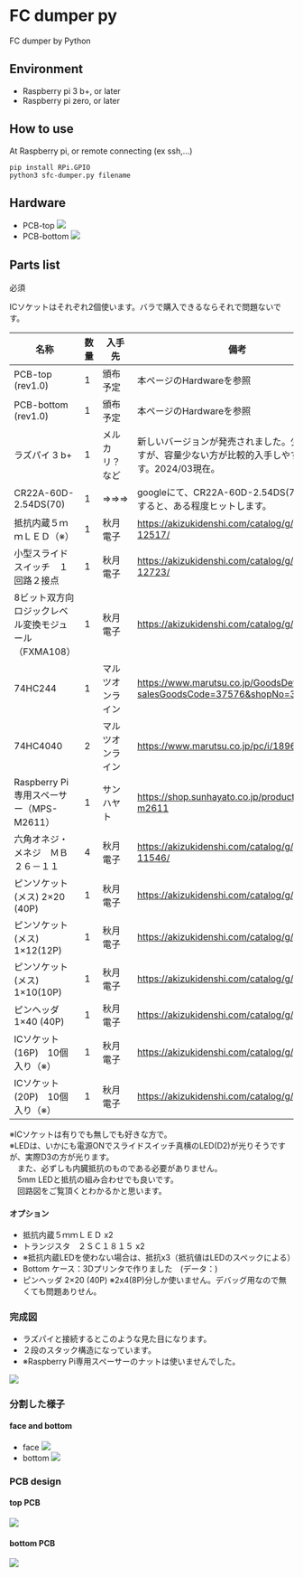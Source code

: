 # FC dumper py

FC dumper by Python

## Environment
- Raspberry pi 3 b+, or later
- Raspberry pi zero, or later

## How to use
At Raspberry pi, or remote connecting (ex ssh,...)
```
pip install RPi.GPIO
python3 sfc-dumper.py filename
```

## Hardware
- PCB-top
![](images/PCB-top.png)
- PCB-bottom
![](images/PCB-bottom.png)

## Parts list
必須

ICソケットはそれぞれ2個使います。バラで購入できるならそれで問題ないです。

| 名称                             | 数量 | 入手先      | 備考                                                                      |
|--------------------------------|----|----------|-------------------------------------------------------------------------|
| PCB-top (rev1.0)               | 1  | 頒布予定     | 本ページのHardwareを参照                                                        |
| PCB-bottom (rev1.0)            | 1  | 頒布予定     | 本ページのHardwareを参照                                                        |
| ラズパイ 3 b+                      | 1  | メルカリ？など  | 新しいバージョンが発売されました。少々高いですが、容量少ない方が比較的入手しやすようです。2024/03現在。                 |
| CR22A-60D-2.54DS(70)           | 1  | ⇒⇒⇒      | googleにて、CR22A-60D-2.54DS(70)で検索すると、ある程度ヒットします。                         |
| 抵抗内蔵５ｍｍＬＥＤ（※）                  | 1  | 秋月電子     | https://akizukidenshi.com/catalog/g/gI-12517/                           |
| 小型スライドスイッチ　１回路２接点              | 1  | 秋月電子     | https://akizukidenshi.com/catalog/g/gP-12723/                           |
| 8ビット双方向ロジックレベル変換モジュール（FXMA108） | 1  | 秋月電子     | https://akizukidenshi.com/catalog/g/g104522/                            |
| 74HC244                        | 1  | マルツオンライン | https://www.marutsu.co.jp/GoodsDetail.jsp?salesGoodsCode=37576&shopNo=3 |
| 74HC4040                       | 2  | マルツオンライン | https://www.marutsu.co.jp/pc/i/18963/                                   |
| Raspberry Pi専用スペーサー（MPS-M2611） | 1  | サンハヤト    | https://shop.sunhayato.co.jp/products/mps-m2611                         |
| 六角オネジ・メネジ　ＭＢ２６－１１              | 4  | 秋月電子     | https://akizukidenshi.com/catalog/g/gP-11546/                           |
| ピンソケット (メス) 2×20 (40P)         | 1  | 秋月電子     | https://akizukidenshi.com/catalog/g/g100085/                            |
| ピンソケット(メス) 1×12(12P)           | 1  | 秋月電子     | https://akizukidenshi.com/catalog/g/g110101/                            |
| ピンソケット(メス) 1×10(10P)           | 1  | 秋月電子     | https://akizukidenshi.com/catalog/g/g103786/                            |
| ピンヘッダ 1×40 (40P)               | 1  | 秋月電子     | https://akizukidenshi.com/catalog/g/g100167/                            |
| ICソケット (16P)　10個入り（※）          | 1  | 秋月電子     | https://akizukidenshi.com/catalog/g/g100007/                            |
| ICソケット (20P)　10個入り（※）          | 1  | 秋月電子     | https://akizukidenshi.com/catalog/g/g100009/                            |

※ICソケットは有りでも無しでも好きな方で。<br>
※LEDは、いかにも電源ONでスライドスイッチ真横のLED(D2)が光りそうですが、実際D3の方が光ります。<br>
　また、必ずしも内臓抵抗のものである必要がありません。<br>
　5mm LEDと抵抗の組み合わせでも良いです。<br>
　回路図をご覧頂くとわかるかと思います。

#### オプション
- 抵抗内蔵５ｍｍＬＥＤ x2
- トランジスタ　２ＳＣ１８１５ x2
- ※抵抗内蔵LEDを使わない場合は、抵抗x3（抵抗値はLEDのスペックによる）
- Bottom ケース：3Dプリンタで作りました　(データ：)
- ピンヘッダ 2×20 (40P) ※2x4(8P)分しか使いません。デバッグ用なので無くても問題ありせん。
### 完成図
- ラズパイと接続するとこのような見た目になります。
- ２段のスタック構造になっています。
- ※Raspberry Pi専用スペーサーのナットは使いませんでした。

![](images/complete-image.png)

### 分割した様子
#### face and bottom
- face
![](images/div-face.png)
- bottom
![](images/div-bottom.png)

### PCB design

#### top PCB
![](images/top_trim.png)

#### bottom PCB
![](images/bottom_trim.png)
